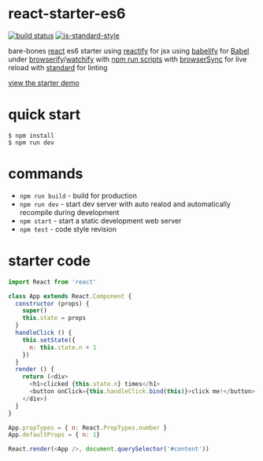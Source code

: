 # react-starter-es6

[![build status](https://travis-ci.org/h02e56/react-starter-es6.svg?branch=master)](http://travis-ci.org/h02e56/react-starter-es6)
[![js-standard-style](https://cdn.rawgit.com/feross/standard/master/badge.svg)](https://github.com/feross/standard)

bare-bones [react](https://facebook.github.io/react/) es6 starter
using [reactify](https://npmjs.com/package/reactify) for jsx
using [babelify](https://github.com/babel/babelify) for [Babel](https://babeljs.io)
under [browserify](http://browserify.org)/[watchify](https://npmjs.com/package/watchify)
with [npm run scripts](http://substack.net/task_automation_with_npm_run)
with [browserSync](http://www.browsersync.io) for live reload
with [standard](https://github.com/feross/standard) for linting

[view the starter demo](http://h02e56.com/react-starter-es6)

# quick start

```
$ npm install
$ npm run dev
```

# commands

* `npm run build` - build for production
* `npm run dev` - start dev server with auto realod and automatically recompile during development
* `npm start` - start a static development web server
* `npm test` - code style revision

# starter code

``` js
import React from 'react'

class App extends React.Component {
  constructor (props) {
    super()
    this.state = props
  }
  handleClick () {
    this.setState({
      n: this.state.n + 1
    })
  }
  render () {
    return (<div>
      <h1>clicked {this.state.n} times</h1>
      <button onClick={this.handleClick.bind(this)}>click me!</button>
    </div>)
  }
}

App.propTypes = { n: React.PropTypes.number }
App.defaultProps = { n: 1}

React.render(<App />, document.querySelector('#content'))
```
